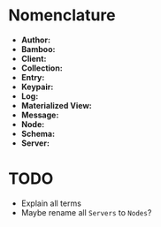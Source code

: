 # Nomenclature

- **Author:**
- **Bamboo:**
- **Client:**
- **Collection:**
- **Entry:**
- **Keypair:**
- **Log:**
- **Materialized View:**
- **Message:**
- **Node:**
- **Schema:**
- **Server:**

# TODO

* Explain all terms
* Maybe rename all `Servers` to `Nodes`?

